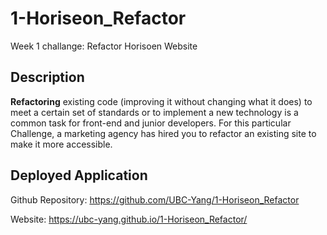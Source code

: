 # 1-Horiseon_Refactor

Week 1 challange: Refactor Horisoen Website

## Description

**Refactoring** existing code (improving it without changing what it does) to meet a certain set of standards or to implement a new technology is a common task for front-end and junior developers. For this particular Challenge, a marketing agency has hired you to refactor an existing site to make it more accessible. 

## Deployed Application
Github Repository: https://github.com/UBC-Yang/1-Horiseon_Refactor

Website: https://ubc-yang.github.io/1-Horiseon_Refactor/
